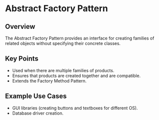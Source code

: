 # Abstract Factory Pattern

## Overview

The Abstract Factory Pattern provides an interface for creating families of related objects without specifying their concrete classes.

## Key Points

- Used when there are multiple families of products.
- Ensures that products are created together and are compatible.
- Extends the Factory Method Pattern.

## Example Use Cases

- GUI libraries (creating buttons and textboxes for different OS).
- Database driver creation.
